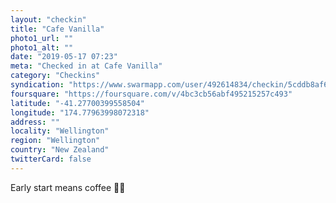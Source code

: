 ```yaml
---
layout: "checkin"
title: "Cafe Vanilla"
photo1_url: ""
photo1_alt: ""
date: "2019-05-17 07:23"
meta: "Checked in at Cafe Vanilla"
category: "Checkins"
syndication: "https://www.swarmapp.com/user/492614834/checkin/5cddb8af67e5f2002cbebc0d"
foursquare: "https://foursquare.com/v/4bc3cb56abf495215257c493"
latitude: "-41.27700399558504"
longitude: "174.77963998072318"
address: ""
locality: "Wellington"
region: "Wellington"
country: "New Zealand"
twitterCard: false
---
```

Early start means coffee 
